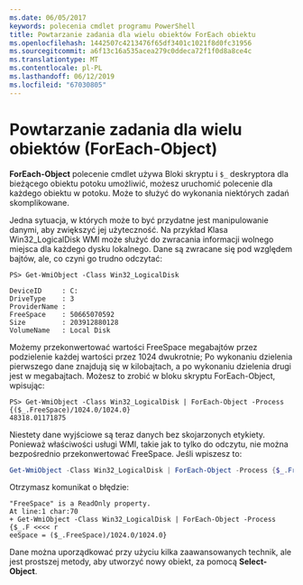 ```yaml
---
ms.date: 06/05/2017
keywords: polecenia cmdlet programu PowerShell
title: Powtarzanie zadania dla wielu obiektów ForEach obiektu
ms.openlocfilehash: 1442507c4213476f65df3401c1021f8d0fc31956
ms.sourcegitcommit: a6f13c16a535acea279c0ddeca72f1f0d8a8ce4c
ms.translationtype: MT
ms.contentlocale: pl-PL
ms.lasthandoff: 06/12/2019
ms.locfileid: "67030805"
---
```

# <a name="repeating-a-task-for-multiple-objects-foreach-object"></a>Powtarzanie zadania dla wielu obiektów (ForEach-Object)

**ForEach-Object** polecenie cmdlet używa Bloki skryptu i `$_` deskryptora dla bieżącego obiektu potoku umożliwić, możesz uruchomić polecenie dla każdego obiektu w potoku. Może to służyć do wykonania niektórych zadań skomplikowane.

Jedna sytuacja, w których może to być przydatne jest manipulowanie danymi, aby zwiększyć jej użyteczność. Na przykład Klasa Win32_LogicalDisk WMI może służyć do zwracania informacji wolnego miejsca dla każdego dysku lokalnego. Dane są zwracane się pod względem bajtów, ale, co czyni go trudno odczytać:

```
PS> Get-WmiObject -Class Win32_LogicalDisk

DeviceID     : C:
DriveType    : 3
ProviderName :
FreeSpace    : 50665070592
Size         : 203912880128
VolumeName   : Local Disk
```

Możemy przekonwertować wartości FreeSpace megabajtów przez podzielenie każdej wartości przez 1024 dwukrotnie; Po wykonaniu dzielenia pierwszego dane znajdują się w kilobajtach, a po wykonaniu dzielenia drugi jest w megabajtach. Możesz to zrobić w bloku skryptu ForEach-Object, wpisując:

```
PS> Get-WmiObject -Class Win32_LogicalDisk | ForEach-Object -Process {($_.FreeSpace)/1024.0/1024.0}
48318.01171875
```

Niestety dane wyjściowe są teraz danych bez skojarzonych etykiety. Ponieważ właściwości usługi WMI, takie jak to tylko do odczytu, nie można bezpośrednio przekonwertować FreeSpace. Jeśli wpiszesz to:

```powershell
Get-WmiObject -Class Win32_LogicalDisk | ForEach-Object -Process {$_.FreeSpace = ($_.FreeSpace)/1024.0/1024.0}
```

Otrzymasz komunikat o błędzie:

```output
"FreeSpace" is a ReadOnly property.
At line:1 char:70
+ Get-WmiObject -Class Win32_LogicalDisk | ForEach-Object -Process {$_.F <<<< r
eeSpace = ($_.FreeSpace)/1024.0/1024.0}
```

Dane można uporządkować przy użyciu kilka zaawansowanych technik, ale jest prostszej metody, aby utworzyć nowy obiekt, za pomocą **Select-Object**.
